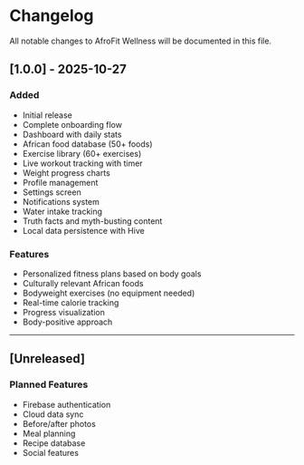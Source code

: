 # Changelog

All notable changes to AfroFit Wellness will be documented in this file.

## [1.0.0] - 2025-10-27

### Added
- Initial release
- Complete onboarding flow
- Dashboard with daily stats
- African food database (50+ foods)
- Exercise library (60+ exercises)
- Live workout tracking with timer
- Weight progress charts
- Profile management
- Settings screen
- Notifications system
- Water intake tracking
- Truth facts and myth-busting content
- Local data persistence with Hive

### Features
- Personalized fitness plans based on body goals
- Culturally relevant African foods
- Bodyweight exercises (no equipment needed)
- Real-time calorie tracking
- Progress visualization
- Body-positive approach

---

## [Unreleased]

### Planned Features
- Firebase authentication
- Cloud data sync
- Before/after photos
- Meal planning
- Recipe database
- Social features